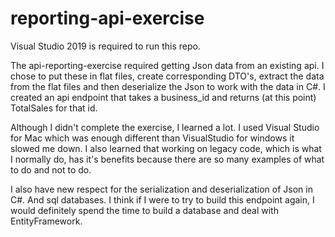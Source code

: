 # reporting-api-exercise

Visual Studio 2019 is required to run this repo.

The api-reporting-exercise required getting Json data from an existing api.  I chose to put these in flat files, create corresponding DTO's, extract the data from the flat files and then deserialize the Json to work with the data in C#.  I created an api endpoint that takes a business_id and returns (at this point) TotalSales for that id. 

Although I didn't complete the exercise, I learned a lot.  I used Visual Studio for Mac which was enough different than VisualStudio for windows it slowed me down.  I also learned that working on legacy code, which is what I normally do, has it's benefits because there are so many examples of what to do and not to do.

I also have new respect for the serialization and deserialization of Json in C#.  And sql databases.  I think if I were to try to build this endpoint again, I would definitely spend the time to build a database and deal with EntityFramework.
